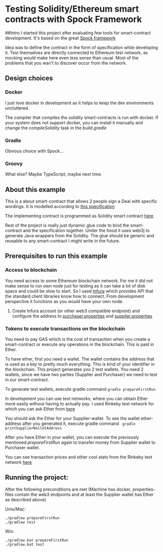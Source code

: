 # Testing Solidity/Ethereum smart contracts with Spock Framework

##Intro
I started this project after evaluating few tools for smart-contract development. 
It's based on the great [Spock framework](http://spockframework.org/)

Idea was to define the contract in the form of specification while developing it.
Test themselves are directly connected to Ethereum test network, as mocking would
make here even less sense than usual. Most of the problems that you wan't to discover
occur from the network.

## Design choices

### Docker
I just love docker in development as it helps to keep the dev environments uncluttered.

The compiler that compiles the solidity smart-contracts is run with docker.
If your system does not support docker, you can install it manually and change the 
_compileSolidity_ task in the _build.gradle_

### Gradle
Obvious choice with Spock...

### Groovy
What else? Maybe TypeScript, maybe next time.

## About this example

This is a about smart-contract that allows 2 people sign a Deal with specific wordings.
It is modelled according to [this specification](src/test/groovy/DealSpec.groovy)

The implementing contract is programmed as Solidity smart contract [here](src/main/solidity/deal.sol)

Rest of the project is really just dynamic glue code to bind the smart-contract and the specification together.
Under the hood it uses web3j to generate Java wrappers from the Solidity. The glue should be generic and
reusable to any smart-contract I might write in the future.

## Prerequisites to run this example

### Access to blockchain

You need access to some Ethereum blockchain network. For me it did not make sense to run
 own node just for testing as it can take a lot of disk space and could be slow to start.
 So I used [Infura](http://infura.io) which provides 
 API that the standard client libraries know how to connect. From development
 perspective it functions as you would have your own node.

1. Create Infura account (or other web3 compatible endpoint) and configure the address to [purchaser.properties](src/test/resources/purchaser.properties)
and [supplier.properties](src/test/resources/supplier.properties)

### Tokens to execute transactions on the blockchain

You need to pay GAS which is the cost of transaction when you create a smart-contract or execute any operations in the blockchain.
This is paid in Ether. 

To have ether, first you need a wallet. The wallet contains the address that is used as a key to pretty much everything.
This is kind of your identifier in the blockchain.
This project generates you 2 test wallets. You need 2 wallets, since we have two parties (Supplier and Purchaser) we need to
test in our smart-contract.

To generate test wallets, execute gradle command `gradle prepareFirstRun`

In development you can use test networks, where you can obtain Ether more easily without having to actually pay.
I used Rinkeby test network for which you can ask Ether from [here](https://www.rinkeby.io/#faucet)

You should ask the Ether for your Supplier-wallet. To see the wallet ether-address after you generated it,
execute gradle command ` gradle printSupplierWalletAddress`

After you have Ether in your wallet, you can execute the previously mentioned *prepareFirstRun* again
to transfer money from Supplier wallet to Purchaser wallet.

You can see transaction prices and other cool stats from the
Rinkeby test network [here](https://www.rinkeby.io/#stats)


Running the project:
-

After the following preconditions are met (Machine has docker, properties-files contain the web3 endpoints and at least the Supplier wallet has Ether as described above)

Unix/Mac:
```
./gradlew prepareFirstRun
./gradlew test

```

Win:
```
./gradlew.bat prepareFirstRun
./gradlew.bat test

````